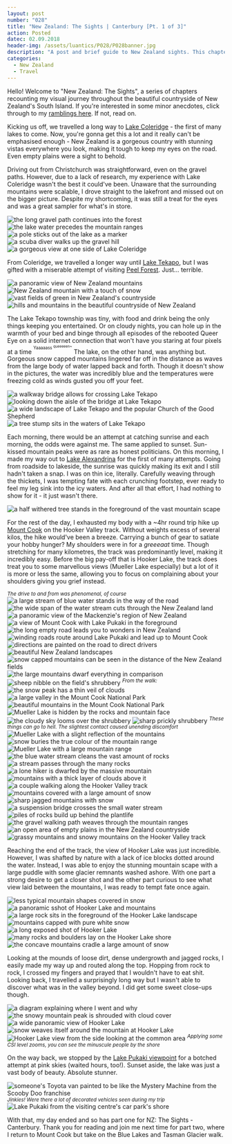 ```yaml
---
layout: post
number: "028"
title: "New Zealand: The Sights | Canterbury [Pt. 1 of 3]"
action: Posted
datec: 02.09.2018
header-img: /assets/luantics/P028/P028banner.jpg
description: "A post and brief guide to New Zealand sights. This chapter goes through the Mount Cook National Park and its beautiful sights like Lake Tekapo, Lake Pukaki, Lake Mueller and Hooker Lake."
categories:
  - New Zealand
  - Travel
---
```


Hello! Welcome to "New Zealand: The Sights", a series of chapters recounting my visual journey throughout the beautiful countryside of New Zealand's South Island. If you're interested in some minor anecdotes, click through to my <a href="/luantics/new-zealand-the-sights-blah-blah">ramblings here</a>. If not, read on.

Kicking us off, we travelled a long way to <a href="https://www.google.com/maps/place/Lake+Coleridge/@-43.2896498,171.4766395,13z/data=!3m1!4b1!4m5!3m4!1s0x6d2e882969d95f43:0x2a00ef86ab63c5c0!8m2!3d-43.2975277!4d171.4992884">Lake Coleridge</a> - the first of many lakes to come. Now, you're gonna get this a lot and it really can't be emphasised enough - New Zealand is a gorgeous country with stunning vistas everywhere you look, making it tough to keep my eyes on the road. Even empty plains were a sight to behold. 

Driving out from Christchurch was straightforward, even on the gravel paths. However, due to a lack of research, my experience with Lake Coleridge wasn't the best it could've been. Unaware that the surrounding mountains were scalable, I drove straight to the lakefront and missed out on the bigger picture. Despite my shortcoming, it was still a treat for the eyes and was a great sampler for what's in store.

<div class="imageset">
	<img src="{{ baseurl }}/assets/luantics/P028/P028NZ01.jpg" alt="the long gravel path continues into the forest"/>
	<div class="row">
		<img src="{{ baseurl }}/assets/luantics/P028/P028NZ02a.jpg" alt="the lake water precedes the mountain ranges" class="half"/>
		<img src="{{ baseurl }}/assets/luantics/P028/P028NZ02b.jpg" alt="a pole sticks out of the lake as a marker" class="half"/>
	</div>
	<img src="{{ baseurl }}/assets/luantics/P028/P028NZ03.jpg" alt="a scuba diver walks up the gravel hill"/>
	<img src="{{ baseurl }}/assets/luantics/P028/P028NZ04.jpg" alt="a gorgeous view at one side of Lake Coleridge"/>
</div>

From Coleridge, we travelled a longer way until <a href="https://www.google.com/maps/place/Lake+Tekapo+7999,+New+Zealand/@-44.0084429,170.4643033,15z/data=!3m1!4b1!4m5!3m4!1s0x6d2b991ac131ac99:0x500ef86847982c0!8m2!3d-44.0046736!4d170.4771212">Lake Tekapo</a>, but I was gifted with a miserable attempt of visiting <a href="https://www.google.com/maps/place/Peel+Forest,+New+Zealand/@-43.9292927,171.2013154,13z/data=!3m1!4b1!4m5!3m4!1s0x6d2c5c919bf172d5:0x500ef868479e990!8m2!3d-43.9203777!4d171.2628285">Peel Forest</a>. Just... terrible. 

<div class="imageset">
	<img src="{{ baseurl }}/assets/luantics/P028/P028NZ05.jpg" alt="a panoramic view of New Zealand mountains"/>
	<img src="{{ baseurl }}/assets/luantics/P028/P028NZ06.jpg" alt="New Zealand mountain with a touch of snow"/>
	<img src="{{ baseurl }}/assets/luantics/P028/P028NZ07.jpg" alt="vast fields of green in New Zealand's countryside"/>
	<img src="{{ baseurl }}/assets/luantics/P028/P028NZ08.jpg" alt="hills and mountains in the beautiful countryside of New Zealand"/>
</div>

The Lake Tekapo township was tiny, with food and drink being the only things keeping you entertained. Or on cloudy nights, you can hole up in the warmth of your bed and binge through all episodes of the rebooted Queer Eye on a solid internet connection that won't have you staring at four pixels at a time <sup><sup>Yaaaaass <sup>queeeeen~</sup></sup></sup> The lake, on the other hand, was anything but. Gorgeous snow capped mountains lingered far off in the distance as waves from the large body of water lapped back and forth. Though it doesn't show in the pictures, the water was incredibly blue and the temperatures were freezing cold as winds gusted you off your feet.

<div class="imageset">
	<img src="{{ baseurl }}/assets/luantics/P028/P028NZ09.jpg" alt="a walkway bridge allows for crossing Lake Tekapo"/>
	<img src="{{ baseurl }}/assets/luantics/P028/P028NZ10.jpg" alt="looking down the aisle of the bridge at Lake Tekapo"/>
	<img src="{{ baseurl }}/assets/luantics/P028/P028NZ11.jpg" alt="a wide landscape of Lake Tekapo and the popular Church of the Good Shepherd"/>
	<img src="{{ baseurl }}/assets/luantics/P028/P028NZ12.jpg" alt="a tree stump sits in the waters of Lake Tekapo"/>
</div>

Each morning, there would be an attempt at catching sunrise and each morning, the odds were against me. The same applied to sunset. Sun-kissed mountain peaks were as rare as honest politicians. On this morning, I made my way out to <a href="https://www.google.com/maps/place/Lake+Alexandrina/@-43.9383172,170.4352673,14z/data=!3m1!4b1!4m5!3m4!1s0x6d2ba1e2287d3889:0x2a00ef86ab63f5d0!8m2!3d-43.94077!4d170.4521216">Lake Alexandrina</a> for the first of many attempts. Going from roadside to lakeside, the sunrise was quickly making its exit and I still hadn't taken a snap. I was on thin ice, literally. Carefully weaving through the thickets, I was tempting fate with each crunching footstep, ever ready to feel my leg sink into the icy waters. And after all that effort, I had nothing to show for it - it just wasn't there.

<div class="imageset">
	<img src="{{ baseurl }}/assets/luantics/P028/P028NZ13.jpg" alt="a half withered tree stands in the foreground of the vast mountain scape"/>
</div>

For the rest of the day, I exhausted my body with a ~4hr round trip hike up <a href="https://www.google.com/maps/place/Mt+Cook/@-43.7394001,170.1412658,11.94z/data=!4m5!3m4!1s0x6d2bcbf4957533cb:0x2459ca45fd83e865!8m2!3d-43.5949749!4d170.1417883">Mount Cook</a> on the Hooker Valley track. Without weights excess of several kilos, the hike would've been a breeze. Carrying a bunch of gear to satiate your hobby hunger? My shoulders were in for a _greeeaat_ time. Though stretching for many kilometres, the track was predominantly level, making it incredibly easy. Before the big pay-off that is Hooker Lake, the track does treat you to some marvellous views (Mueller Lake especially) but a lot of it is more or less the same, allowing you to focus on complaining about your shoulders giving you grief instead.

<div class="imageset">
	<em><sup>The drive to and from was phenomenal, of course</sup></em>
	<div class="row">
		<img src="{{ baseurl }}/assets/luantics/P028/P028NZ16a.jpg" alt="a large stream of blue water stands in the way of the road" class="half"/>
		<img src="{{ baseurl }}/assets/luantics/P028/P028NZ16b.jpg" alt="the wide span of the water stream cuts through the New Zealand land" class="half"/>
	</div>
	<img src="{{ baseurl }}/assets/luantics/P028/P028NZ14.jpg" alt="a panoramic view of the Mackenzie's region of New Zealand"/>
	<img src="{{ baseurl }}/assets/luantics/P028/P028NZ15.jpg" alt="a view of Mount Cook with Lake Pukaki in the foreground"/>
	<img src="{{ baseurl }}/assets/luantics/P028/P028NZ17.jpg" alt="the long empty road leads you to wonders in New Zealand"/>
	<img src="{{ baseurl }}/assets/luantics/P028/P028NZ18.jpg" alt="winding roads route around Lake Pukaki and lead up to Mount Cook"/>
	<img src="{{ baseurl }}/assets/luantics/P028/P028NZ19.jpg" alt="directions are painted on the road to direct drivers"/>
	<img src="{{ baseurl }}/assets/luantics/P028/P028NZ20.jpg" alt="beautiful New Zealand landscapes"/>
	<img src="{{ baseurl }}/assets/luantics/P028/P028NZ21.jpg" alt="snow capped mountains can be seen in the distance of the New Zealand fields"/>
	<img src="{{ baseurl }}/assets/luantics/P028/P028NZ22.jpg" alt="the large mountains dwarf everything in comparison"/>
	<img src="{{ baseurl }}/assets/luantics/P028/P028NZ23.jpg" alt="sheep nibble on the field's shrubbery"/>
	<em><sup>From the walk:</sup></em>
	<img src="{{ baseurl }}/assets/luantics/P028/P028NZ24.jpg" alt="the snow peak has a thin veil of clouds"/>
	<img src="{{ baseurl }}/assets/luantics/P028/P028NZ25.jpg" alt="a large valley in the Mount Cook National Park"/>
	<img src="{{ baseurl }}/assets/luantics/P028/P028NZ26.jpg" alt="beautiful mountains in the Mount Cook National Park"/>
	<img src="{{ baseurl }}/assets/luantics/P028/P028NZ27.jpg" alt="Mueller Lake is hidden by the rocks and mountain face"/>
	<img src="{{ baseurl }}/assets/luantics/P028/P028NZ28.jpg" alt="the cloudy sky looms over the shrubbery"/>
	<img src="{{ baseurl }}/assets/luantics/P028/P028NZ29.jpg" alt="sharp prickly shrubbery"/>
	<em><sup>These things can go to hell. The slightest contact caused unending discomfort</sup></em>
	<img src="{{ baseurl }}/assets/luantics/P028/P028NZ30.jpg" alt="Mueller Lake with a slight reflection of the mountains"/>
	<img src="{{ baseurl }}/assets/luantics/P028/P028NZ31.jpg" alt="snow buries the true colour of the mountain range"/>
	<img src="{{ baseurl }}/assets/luantics/P028/P028NZ32.jpg" alt="Mueller Lake with a large mountain range"/>
	<div class="row">
		<img src="{{ baseurl }}/assets/luantics/P028/P028NZ33a.jpg" alt="the blue water stream cleans the vast amount of rocks" class="half"/>
		<img src="{{ baseurl }}/assets/luantics/P028/P028NZ33b.jpg" alt="a stream passes through the many rocks" class="half"/>
	</div>
	<img src="{{ baseurl }}/assets/luantics/P028/P028NZ34.jpg" alt="a lone hiker is dwarfed by the massive mountain"/>
	<img src="{{ baseurl }}/assets/luantics/P028/P028NZ35.jpg" alt="mountains with a thick layer of clouds above it"/>
	<img src="{{ baseurl }}/assets/luantics/P028/P028NZ36.jpg" alt="a couple walking along the Hooker Valley track"/>
	<img src="{{ baseurl }}/assets/luantics/P028/P028NZ37.jpg" alt="mountains covered with a large amount of snow"/>
	<img src="{{ baseurl }}/assets/luantics/P028/P028NZ38.jpg" alt="sharp jagged mountains with snow"/>
	<img src="{{ baseurl }}/assets/luantics/P028/P028NZ39.jpg" alt="a suspension bridge crosses the small water stream"/>
	<img src="{{ baseurl }}/assets/luantics/P028/P028NZ40.jpg" alt="piles of rocks build up behind the plantlife"/>
	<img src="{{ baseurl }}/assets/luantics/P028/P028NZ41.jpg" alt="the gravel walking path weaves through the mountain ranges"/>
	<img src="{{ baseurl }}/assets/luantics/P028/P028NZ54.jpg" alt="an open area of empty plains in the New Zealand countryside"/>
	<img src="{{ baseurl }}/assets/luantics/P028/P028NZ55.jpg" alt="grassy mountains and snowy mountains on the Hooker Valley track"/>
</div>

Reaching the end of the track, the view of Hooker Lake was just incredible. However, I was shafted by nature with a lack of ice blocks dotted around the water. Instead, I was able to enjoy the stunning mountain scape with a large puddle with some glacier remnants washed ashore. With one part a strong desire to get a closer shot and the other part curious to see what view laid between the mountains, I was ready to tempt fate once again. 

<div class="imageset">
	<img src="{{ baseurl }}/assets/luantics/P028/P028NZ43.jpg" alt="less typical mountain shapes covered in snow"/>
	<img src="{{ baseurl }}/assets/luantics/P028/P028NZ44.jpg" alt="a panoramic sshot of Hooker Lake and mountains"/>
	<img src="{{ baseurl }}/assets/luantics/P028/P028NZ45.jpg" alt="a large rock sits in the foreground of the Hooker Lake landscape"/>
	<img src="{{ baseurl }}/assets/luantics/P028/P028NZ46.jpg" alt="mountains capped with pure white snow"/>
	<img src="{{ baseurl }}/assets/luantics/P028/P028NZ47.jpg" alt="a long exposed shot of Hooker Lake"/>
	<img src="{{ baseurl }}/assets/luantics/P028/P028NZ48.jpg" alt="many rocks and boulders lay on the Hooker Lake shore"/>
	<img src="{{ baseurl }}/assets/luantics/P028/P028NZ49.jpg" alt="the concave mountains cradle a large amount of snow"/>
</div>

Looking at the mounds of loose dirt, dense undergrowth and jagged rocks, I easily made my way up and routed along the top. Hopping from rock to rock, I crossed my fingers and prayed that I wouldn't have to eat shit. Looking back, I travelled a surprisingly long way but I wasn't able to discover what was in the valley beyond. I did get some sweet close-ups though.

<div class="imageset">
	<img src="{{ baseurl }}/assets/luantics/P028/P028NZ50a.jpg" alt="a diagram explaining where I went and why"/>
	<img src="{{ baseurl }}/assets/luantics/P028/P028NZ50.jpg" alt="the snowy mountain peak is shrouded with cloud cover"/>
	<img src="{{ baseurl }}/assets/luantics/P028/P028NZ51.jpg" alt="a wide panoramic view of Hooker Lake"/>
	<img src="{{ baseurl }}/assets/luantics/P028/P028NZ52.jpg" alt="snow weaves itself around the mountain at Hooker Lake"/>
	<img src="{{ baseurl }}/assets/luantics/P028/P028NZ53.jpg" alt="Hooker Lake view from the side looking at the common area"/>
	<em><sup>Applying some CSI level zooms, you can see the minuscule people by the shore</sup></em>
</div>

On the way back, we stopped by the <a href="https://www.google.com/maps/place/Lake+Pukaki+viewing+point/@-44.1901477,170.1391576,17z/data=!3m1!4b1!4m5!3m4!1s0x6d2b1dc5aabdb039:0x469e0b81042049cc!8m2!3d-44.1901477!4d170.1413463">Lake Pukaki viewpoint</a> for a botched attempt at pink skies (waited hours, too!). Sunset aside, the lake was just a vast body of beauty. Absolute stunner.

<div class="imageset">
	<img src="{{ baseurl }}/assets/luantics/P028/P028NZ56.jpg" alt="someone's Toyota van painted to be like the Mystery Machine from the Scooby Doo franchise"/>
	<em><sup>Jinkies! Were there a lot of decorated vehicles seen during my trip</sup></em>
	<img src="{{ baseurl }}/assets/luantics/P028/P028NZ58.jpg" alt="Lake Pukaki from the visiting centre's car park's shore"/>
</div>

With that, my day ended and so has part one for NZ: The Sights - Canterbury. Thank you for reading and join me next time for part two, where I return to Mount Cook but take on the Blue Lakes and Tasman Glacier walk.